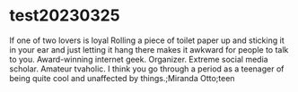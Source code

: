 # test20230325
If one of two lovers is loyal
Rolling a piece of toilet paper up and sticking it in your ear and just letting it hang there makes it awkward for people to talk to you.
Award-winning internet geek. Organizer. Extreme social media scholar. Amateur tvaholic.
I think you go through a period as a teenager of being quite cool and unaffected by things.;Miranda Otto;teen
